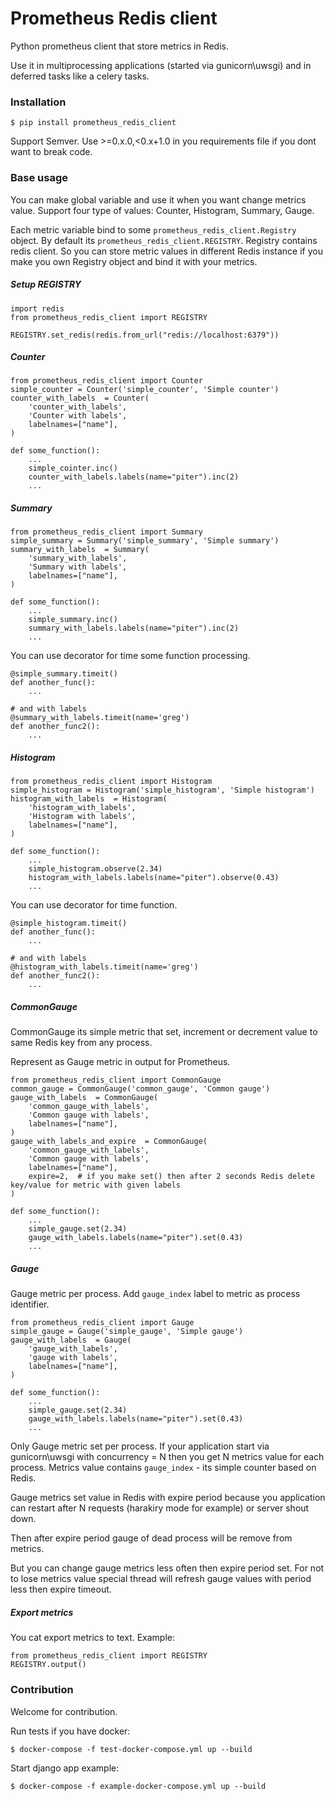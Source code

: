 # Prometheus Redis client
Python prometheus client that store metrics in Redis.

Use it in multiprocessing applications (started via gunicorn\uwsgi) and in deferred tasks like a celery tasks.

### Installation

    $ pip install prometheus_redis_client
    
Support Semver. Use >=0.x.0,<0.x+1.0 in you requirements file if you dont want to break code.

### Base usage

You can make global variable and use it when you want change metrics value. Support four type of values: Counter, Histogram, Summary, Gauge.

Each metric variable bind to some `prometheus_redis_client.Registry` object. By default its `prometheus_redis_client.REGISTRY`.
Registry contains redis client. So you can store metric values in different Redis instance if you make you own Registry object and bind it with your metrics. 

##### Setup REGISTRY

    import redis
    from prometheus_redis_client import REGISTRY
    
    REGISTRY.set_redis(redis.from_url("redis://localhost:6379"))

##### Counter

    from prometheus_redis_client import Counter
    simple_counter = Counter('simple_counter', 'Simple counter')
    counter_with_labels  = Counter(
        'counter_with_labels', 
        'Counter with labels',
        labelnames=["name"],
    )
    
    def some_function():
        ...
        simple_cointer.inc()
        counter_with_labels.labels(name="piter").inc(2)
        ...
        
##### Summary

    from prometheus_redis_client import Summary
    simple_summary = Summary('simple_summary', 'Simple summary')
    summary_with_labels  = Summary(
        'summary_with_labels', 
        'Summary with labels',
        labelnames=["name"],
    )
    
    def some_function():
        ...
        simple_summary.inc()
        summary_with_labels.labels(name="piter").inc(2)
        ...
        
You can use decorator for time some function processing.

    @simple_summary.timeit()
    def another_func():
        ...
        
    # and with labels
    @summary_with_labels.timeit(name='greg')
    def another_func2():
        ...
        
##### Histogram

    from prometheus_redis_client import Histogram
    simple_histogram = Histogram('simple_histogram', 'Simple histogram')
    histogram_with_labels  = Histogram(
        'histogram_with_labels', 
        'Histogram with labels',
        labelnames=["name"],
    )
    
    def some_function():
        ...
        simple_histogram.observe(2.34)
        histogram_with_labels.labels(name="piter").observe(0.43)
        ...
    
You can use decorator for time function.

    @simple_histogram.timeit()
    def another_func():
        ...
        
    # and with labels
    @histogram_with_labels.timeit(name='greg')
    def another_func2():
        ...
        
        
##### CommonGauge

CommonGauge its simple metric that set, increment or decrement value to same Redis key from any process.

Represent as Gauge metric in output for Prometheus.

    from prometheus_redis_client import CommonGauge
    common_gauge = CommonGauge('common_gauge', 'Common gauge')
    gauge_with_labels  = CommonGauge(
        'common_gauge_with_labels', 
        'Common gauge with labels',
        labelnames=["name"],
    )
    gauge_with_labels_and_expire  = CommonGauge(
        'common_gauge_with_labels', 
        'Common gauge with labels',
        labelnames=["name"],
        expire=2,  # if you make set() then after 2 seconds Redis delete key/value for metric with given labels 
    )
    
    def some_function():
        ...
        simple_gauge.set(2.34)
        gauge_with_labels.labels(name="piter").set(0.43)
        ...
        
##### Gauge

Gauge metric per process. Add `gauge_index` label to metric as process identifier. 

    from prometheus_redis_client import Gauge
    simple_gauge = Gauge('simple_gauge', 'Simple gauge')
    gauge_with_labels  = Gauge(
        'gauge_with_labels', 
        'gauge with labels',
        labelnames=["name"],
    )
    
    def some_function():
        ...
        simple_gauge.set(2.34)
        gauge_with_labels.labels(name="piter").set(0.43)
        ...

Only Gauge metric set per process. 
If your application start via gunicorn\uwsgi with concurrency = N then you get N metrics value for each process. 
Metrics value contains `gauge_index` - its simple counter based on Redis.

Gauge metrics set value in Redis with expire period because you application can restart after N requests (harakiry mode for example) or server shout down.

Then after expire period gauge of dead process will be remove from metrics.

But you can change gauge metrics less often then expire period set. 
For not to lose metrics value special thread will refresh gauge values with period less then expire timeout. 


##### Export metrics

You cat export metrics to text. Example:

    from prometheus_redis_client import REGISTRY
    REGISTRY.output()


### Contribution

Welcome for contribution.

Run tests if you have docker:

    $ docker-compose -f test-docker-compose.yml up --build
    
Start django app example:

    $ docker-compose -f example-docker-compose.yml up --build

